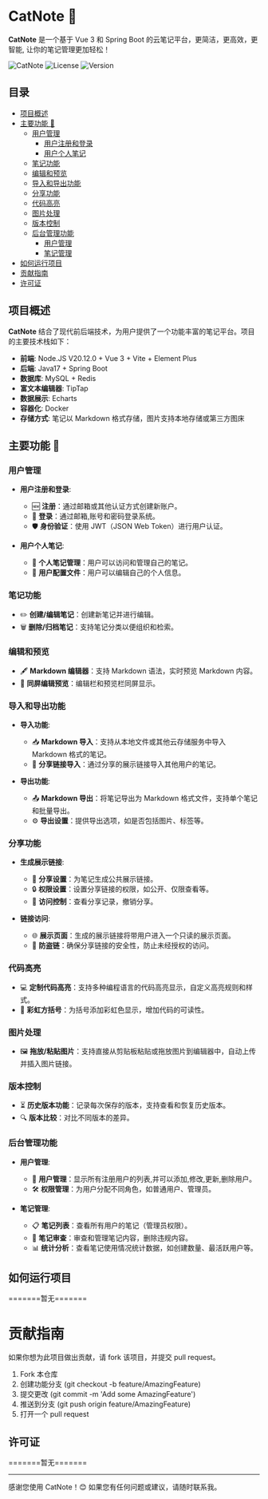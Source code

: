 # CatNote 📓

**CatNote** 是一个基于 Vue 3 和 Spring Boot 的云笔记平台，更简洁，更高效，更智能, 让你的笔记管理更加轻松！

![CatNote](https://img.shields.io/badge/Project-CatNote-brightgreen)
![License](https://img.shields.io/badge/License-MIT-blue)
![Version](https://img.shields.io/badge/Version-1.0.0-orange)

## 目录

- [项目概述](#项目概述)
- [主要功能 🚀](#主要功能-rocket)
    - [用户管理](#用户管理)
        - [用户注册和登录](#用户注册和登录)
        - [用户个人笔记](#用户个人笔记)
    - [笔记功能](#笔记功能)
    - [编辑和预览](#编辑和预览)
    - [导入和导出功能](#导入和导出功能)
    - [分享功能](#分享功能)
    - [代码高亮](#代码高亮)
    - [图片处理](#图片处理)
    - [版本控制](#版本控制)
    - [后台管理功能](#后台管理功能)
        - [用户管理](#用户管理-1)
        - [笔记管理](#笔记管理)
- [如何运行项目](#如何运行项目)
- [贡献指南](#贡献指南)
- [许可证](#许可证)

## 项目概述

**CatNote** 结合了现代前后端技术，为用户提供了一个功能丰富的笔记平台。项目的主要技术栈如下：

- **前端**: Node.JS V20.12.0 + Vue 3 + Vite + Element Plus
- **后端**: Java17 + Spring Boot
- **数据库**: MySQL + Redis
- **富文本编辑器**: TipTap
- **数据展示**: Echarts
- **容器化**: Docker
- **存储方式**: 笔记以 Markdown 格式存储，图片支持本地存储或第三方图床

## 主要功能 🚀

### 用户管理

- **用户注册和登录**:
    - 🆕 **注册**：通过邮箱或其他认证方式创建新账户。
    - 🔑 **登录**：通过邮箱,账号和密码登录系统。
    - 🛡️ **身份验证**：使用 JWT（JSON Web Token）进行用户认证。

- **用户个人笔记**:
    - 📓 **个人笔记管理**：用户可以访问和管理自己的笔记。
    - 👤 **用户配置文件**：用户可以编辑自己的个人信息。

### 笔记功能

- ✏️ **创建/编辑笔记**：创建新笔记并进行编辑。
- 🗑️ **删除/归档笔记**：支持笔记分类以便组织和检索。

### 编辑和预览

- 🖋️ **Markdown 编辑器**：支持 Markdown 语法，实时预览 Markdown 内容。
- 👀 **同屏编辑预览**：编辑栏和预览栏同屏显示。

### 导入和导出功能

- **导入功能**:
    - 📥 **Markdown 导入**：支持从本地文件或其他云存储服务中导入 Markdown 格式的笔记。
    - 🔗 **分享链接导入**：通过分享的展示链接导入其他用户的笔记。

- **导出功能**:
    - 📤 **Markdown 导出**：将笔记导出为 Markdown 格式文件，支持单个笔记和批量导出。
    - ⚙️ **导出设置**：提供导出选项，如是否包括图片、标签等。

### 分享功能

- **生成展示链接**:
    - 🔗 **分享设置**：为笔记生成公共展示链接。
    - 🔒 **权限设置**：设置分享链接的权限，如公开、仅限查看等。
    - 📜 **访问控制**：查看分享记录，撤销分享。

- **链接访问**:
    - 🌐 **展示页面**：生成的展示链接将带用户进入一个只读的展示页面。
    - 🔐 **防盗链**：确保分享链接的安全性，防止未经授权的访问。

### 代码高亮

- 💻 **定制代码高亮**：支持多种编程语言的代码高亮显示，自定义高亮规则和样式。
- 🌈 **彩虹方括号**：为括号添加彩虹色显示，增加代码的可读性。

### 图片处理

- 🖼️ **拖放/粘贴图片**：支持直接从剪贴板粘贴或拖放图片到编辑器中，自动上传并插入图片链接。

### 版本控制

- ⏳ **历史版本功能**：记录每次保存的版本，支持查看和恢复历史版本。
- 🔍 **版本比较**：对比不同版本的差异。

### 后台管理功能

- **用户管理**:
    - 👥 **用户管理**：显示所有注册用户的列表,并可以添加,修改,更新,删除用户。
    - 🛠️ **权限管理**：为用户分配不同角色，如普通用户、管理员。

- **笔记管理**:
    - 📋 **笔记列表**：查看所有用户的笔记（管理员权限）。
    - 📜 **笔记审查**：审查和管理笔记内容，删除违规内容。
    - 📊 **统计分析**：查看笔记使用情况统计数据，如创建数量、最活跃用户等。

## 如何运行项目

=======暂无=======

# 贡献指南

如果你想为此项目做出贡献，请 fork 该项目，并提交 pull request。

1. Fork 本仓库
2. 创建功能分支 (git checkout -b feature/AmazingFeature)
3. 提交更改 (git commit -m 'Add some AmazingFeature')
4. 推送到分支 (git push origin feature/AmazingFeature)
5. 打开一个 pull request

## 许可证

=======暂无=======

---

感谢您使用 CatNote！😊 如果您有任何问题或建议，请随时联系我。
